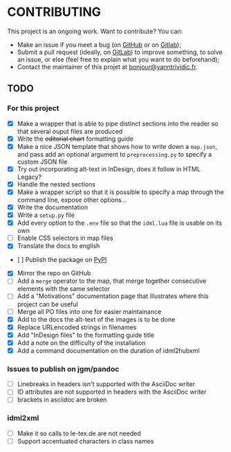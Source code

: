 # CONTRIBUTING

This project is an ongoing work. Want to contribute? You can:

* Make an issue if you meet a bug (on [GitHub](https://github.com/yanntrividic/idml-pandoc-reader/issues) or on [Gitlab](https://gitlab.com/deborderbollore/idml-pandoc-reader/-/issues));
* Submit a pull request (ideally, on [GitLab](https://gitlab.com/deborderbollore/idml-pandoc-reader)) to improve something, to solve an issue, or else (feel free to explain what you want to do beforehand);
* Contact the maintainer of this projet at [bonjour@yanntrividic.fr](mailto:bonjour@yanntrividic.fr).

## TODO

### For this project

* [x] Make a wrapper that is able to pipe distinct sections into the reader so that several ouput files are produced
* [x] Write the ~~editorial chart~~ formatting guide
* [x] Make a nice JSON template that shows how to write down a `map.json`, and pass add an optional argument to `preprocessing.py` to specify a custom JSON file
* [x] Try out incorporating alt-text in InDesign, does it follow in HTML Legacy?
* [x] Handle the nested sections
* [x] Make a wrapper script so that it is possible to specify a map through the command line, expose other options...
* [x] Write the documentation
* [x] Write a `setup.py` file
* [x] Add every option to the `.env` file so that the `idml.lua` file is usable on its own
* [ ] Enable CSS selectors in map files
* [x] Translate the docs to english
* [ ] Publish the package on [PyPI](https://pypi.org/)
* [x] Mirror the repo on GitHub
* [ ] Add a `merge` operator to the map, that merge together consecutive elements with the same selector
* [ ] Add a "Motivations" documentation page that illustrates where this project can be useful
* [ ] Merge all PO files into one for easier maintainance
* [x] Add to the docs the alt-text of the images is to be done
* [x] Replace URLencoded strings in filenames
* [x] Add "InDesign files" to the formatting guide title
* [x] Add a note on the difficulty of the installation
* [x] Add a command documentation on the duration of idml2hubxml

### Issues to publish on jgm/pandoc

* [ ] Linebreaks in headers isn't supported with the AsciiDoc writer
* [ ] ID attributes are not supported in headers with the AsciiDoc writer
* [ ] brackets in asciidoc are broken

### idml2xml

* [ ] Make it so calls to le-tex.de are not needed
* [ ] Support accentuated characters in class names